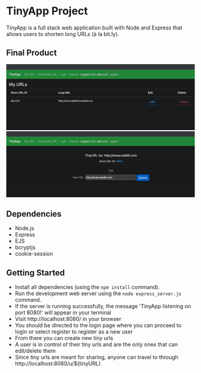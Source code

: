 

# TinyApp Project

TinyApp is a full stack web application built with Node and Express that allows users to shorten long URLs (à la bit.ly).

## Final Product

!["Home Page of TinyApp displaying a user's list of TinyURLs"](https://github.com/stephen-fraser/tiny_app/blob/main/docs/urls-page.png?raw=true)
!["TinyURL page where you can edit the long URL or click on the link to visit the website"](https://github.com/stephen-fraser/tiny_app/blob/main/docs/tinyUrl-page.png?raw=true)

## Dependencies

- Node.js
- Express
- EJS
- bcryptjs
- cookie-session

## Getting Started

- Install all dependencies (using the `npm install` command).
- Run the development web server using the `node express_server.js` command.
- If the server is running successfully, the message 'TinyApp listening on port 8080!' will appear in your terminal
- Visit http://localhost:8080/ in your browser
- You should be directed to the login page where you can proceed to login or select register to register as a new user
- From there you can create new tiny urls 
- A user is in control of their tiny urls and are the only ones that can edit/delete them
- Since tiny urls are meant for sharing, anyone can travel to through http://localhost:8080/u/${tinyURL} 

